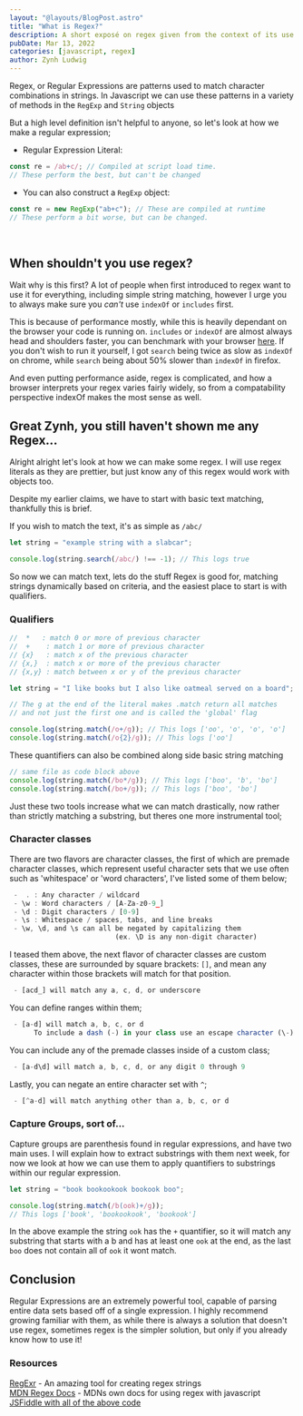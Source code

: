 ```yaml
---
layout: "@layouts/BlogPost.astro"
title: "What is Regex?"
description: A short exposé on regex given from the context of its use in javascript
pubDate: Mar 13, 2022
categories: [javascript, regex]
author: Zynh Ludwig
---
```


Regex, or Regular Expressions are patterns used to match character combinations
in strings. In Javascript we can use these patterns in a variety of methods in the `RegExp` and `String`
objects

But a high level definition isn't helpful to anyone, so let's look at how we make a regular expression;

- Regular Expression Literal:

```js
const re = /ab+c/; // Compiled at script load time.
// These perform the best, but can't be changed
```

- You can also construct a `RegExp` object:

```js
const re = new RegExp("ab+c"); // These are compiled at runtime
// These perform a bit worse, but can be changed.
```

<br />

## When shouldn't you use regex?

Wait why is this first? A lot of people when first introduced to regex want to
use it for everything, including simple string matching, however I urge you to
always make sure you _can't_ use `indexOf` or `includes` first.

This is because of performance mostly, while this is heavily dependant on the
browser your code is running on. `includes` or `indexOf` are almost always head
and shoulders faster, you can benchmark with your browser
[here](https://jsbench.me/okl0q8fwmk/1). If you don't wish to run it yourself,
I got `search` being twice as slow as `indexOf` on chrome, while `search` being
about 50% slower than `indexOf` in firefox.

And even putting performance aside, regex is complicated, and how a browser
interprets your regex varies fairly widely, so from a compatability perspective
indexOf makes the most sense as well.

## Great Zynh, you still haven't shown me any Regex...

Alright alright let's look at how we can make some regex. I will use regex
literals as they are prettier, but just know any of this regex would work with
objects too.

Despite my earlier claims, we have to start with basic text matching,
thankfully this is brief.

If you wish to match the text, it's as simple as `/abc/`

```js
let string = "example string with a slabcar";

console.log(string.search(/abc/) !== -1); // This logs true
```

So now we can match text, lets do the stuff Regex is good for, matching strings
dynamically based on criteria, and the easiest place to start is with
qualifiers.

### Qualifiers

```js
//  *   : match 0 or more of previous character
//  +    : match 1 or more of previous character
// {x}   : match x of the previous character
// {x,}  : match x or more of the previous character
// {x,y} : match between x or y of the previous character

let string = "I like books but I also like oatmeal served on a board";

// The g at the end of the literal makes .match return all matches
// and not just the first one and is called the 'global' flag

console.log(string.match(/o+/g)); // This logs ['oo', 'o', 'o', 'o']
console.log(string.match(/o{2}/g)); // This logs ['oo']
```

These quantifiers can also be combined along side basic string matching

```js
// same file as code block above
console.log(string.match(/bo*/g)); // This logs ['boo', 'b', 'bo']
console.log(string.match(/bo+/g)); // This logs ['boo', 'bo']
```

Just these two tools increase what we can match drastically, now rather than
strictly matching a substring, but theres one more instrumental tool;

### Character classes

There are two flavors are character classes, the first of which are premade
character classes, which represent useful character sets that we use often such
as 'whitespace' or 'word characters', I've listed some of them below;

```js
 -  . : Any character / wildcard
 - \w : Word characters / [A-Za-z0-9_]
 - \d : Digit characters / [0-9]
 - \s : Whitespace / spaces, tabs, and line breaks
 - \w, \d, and \s can all be negated by capitalizing them
                          (ex. \D is any non-digit character)
```

I teased them above, the next flavor of character classes are custom classes,
these are surrounded by square brackets: `[]`, and mean any character within
those brackets will match for that position.

```js
 - [acd_] will match any a, c, d, or underscore
```

You can define ranges within them;

```js
 - [a-d] will match a, b, c, or d
      To include a dash (-) in your class use an escape character (\-)
```

You can include any of the premade classes inside of a custom class;

```js
 - [a-d\d] will match a, b, c, d, or any digit 0 through 9
```

Lastly, you can negate an entire character set with `^`;

```js
 - [^a-d] will match anything other than a, b, c, or d
```

### Capture Groups, sort of...

Capture groups are parenthesis found in regular expressions, and have two main
uses. I will explain how to extract substrings with them next week, for now we
look at how we can use them to apply quantifiers to substrings within our
regular expression.

```js
let string = "book bookookook bookook boo";

console.log(string.match(/b(ook)+/g));
// This logs ['book', 'bookookook', 'bookook']
```

In the above example the string `ook` has the `+` quantifier, so it will match
any substring that starts with a b and has at least one `ook` at the end, as
the last `boo` does not contain all of `ook` it wont match.

## Conclusion

Regular Expressions are an extremely powerful tool, capable of parsing entire
data sets based off of a single expression. I highly recommend growing familiar
with them, as while there is always a solution that doesn't use regex,
sometimes regex is the simpler solution, but only if you already know how to
use it!

### Resources

[RegExr](https://regexr.com/) - An amazing tool for creating regex strings\
[MDN Regex Docs](https://developer.mozilla.org/en-US/docs/Web/JavaScript/Guide/Regular_Expressions) - MDNs own docs for using regex with javascript\
[JSFiddle with all of the above code](https://jsfiddle.net/zynh0722/rfqghpyz/19/)
